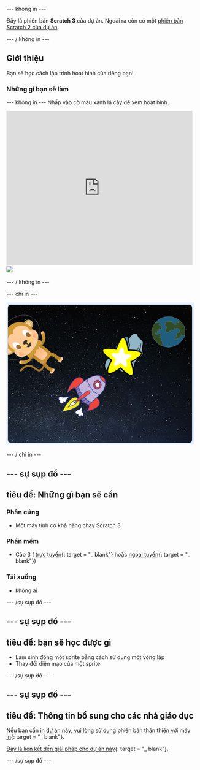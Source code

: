 \--- không in \---

Đây là phiên bản **Scratch 3** của dự án. Ngoài ra còn có một [phiên bản Scratch 2 của dự án](https://projects.raspberrypi.org/en/projects/lost-in-space-scratch2).

\--- / không in \---

## Giới thiệu

Bạn sẽ học cách lập trình hoạt hình của riêng bạn!

### Những gì bạn sẽ làm

\--- không in \--- Nhấp vào cờ màu xanh lá cây để xem hoạt hình.

<div class="scratch-preview">
  <iframe allowtransparency="true" width="485" height="402" src="https://scratch.mit.edu/projects/embed/276873231/?autostart=false" frameborder="0" scrolling="no"></iframe>
  <img src="images/space-final.png">
</div>

\--- / không in \---

\--- chỉ in \---

![Hoàn thành dự án](images/showcase_static.png)

\--- / chỉ in \---

## \--- sự sụp đổ \---

## tiêu đề: Những gì bạn sẽ cần

### Phần cứng

+ Một máy tính có khả năng chạy Scratch 3

### Phần mềm

+ Cào 3 ( [trực tuyến](http://rpf.io/scratchon){: target = "_ blank"} hoặc [ngoại tuyến](http://rpf.io/scratchoff){: target = "_ blank"})

### Tải xuống

+ không ai

\--- /sự sụp đổ \---

## \--- sự sụp đổ \---

## tiêu đề: bạn sẽ học được gì

+ Làm sinh động một sprite bằng cách sử dụng một vòng lặp
+ Thay đổi diện mạo của một sprite

\--- /sự sụp đổ \---

## \--- sự sụp đổ \---

## tiêu đề: Thông tin bổ sung cho các nhà giáo dục

Nếu bạn cần in dự án này, vui lòng sử dụng [phiên bản thân thiện với máy in](https://projects.raspberrypi.org/en/projects/lost-in-space/print){: target = "_ blank"}.

[Đây là liên kết đến giải pháp cho dự án này](http://rpf.io/p/en/lost-in-space-get){: target = "_ blank"}.

\--- /sự sụp đổ \---